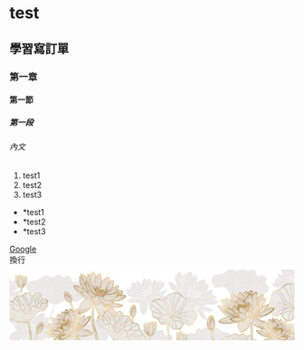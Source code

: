 # test
## 學習寫訂單
### 第一章
#### 第一節
##### 第一段
###### 內文

1. test1
2. test2
3. test3

* *test1
* *test2
* *test3
  
 [Google](https://www.google.com.tw/)
<br>
換行<br>
 ![照片](login.png)

